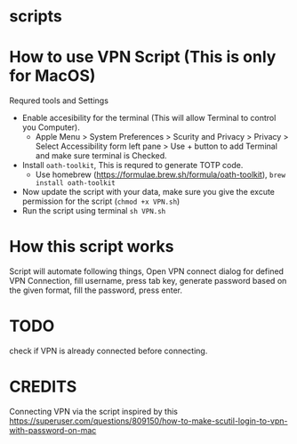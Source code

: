 # scripts

# How to use VPN Script (This is only for MacOS)

Requred tools and Settings
  - Enable accesibility for the terminal (This will allow Terminal to control you Computer).
      - Apple Menu > System Preferences > Scurity and Privacy > Privacy > Select Accessibility form left pane > Use + button to add Terminal and make sure terminal is Checked.
  - Install `oath-toolkit`, This is requred to generate TOTP code.
      - Use homebrew (https://formulae.brew.sh/formula/oath-toolkit), `brew install oath-toolkit`
  - Now update the script with your data, make sure you give the excute permission for the script (`chmod +x VPN.sh`)
  - Run the script using terminal `sh VPN.sh`

# How this script works

Script will automate following things, Open VPN connect dialog for defined VPN Connection, fill username, press tab key, generate password based on the given format, fill the password, press enter.

# TODO
check if VPN is already connected before connecting.

# CREDITS
Connecting VPN via the script inspired by this https://superuser.com/questions/809150/how-to-make-scutil-login-to-vpn-with-password-on-mac
